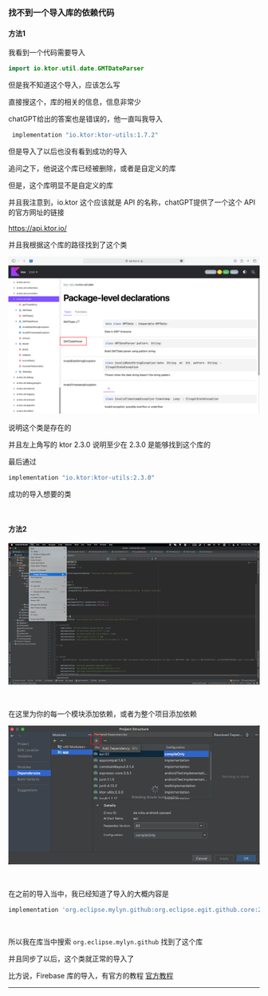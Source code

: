 ### 找不到一个导入库的依赖代码

#### 方法1

我看到一个代码需要导入				

```java
import io.ktor.util.date.GMTDateParser
```

但是我不知道这个导入，应该怎么写			

直接搜这个，库的相关的信息，信息非常少			

chatGPT给出的答案也是错误的，他一直叫我导入			

```groovy
 implementation "io.ktor:ktor-utils:1.7.2"
```

但是导入了以后也没有看到成功的导入			

追问之下，他说这个库已经被删除，或者是自定义的库			

但是，这个库明显不是自定义的库				

并且我注意到，io.ktor 这个应该就是 API 的名称，chatGPT提供了一个这个 API 的官方网址的链接			

https://api.ktor.io/				

并且我根据这个库的路径找到了这个类

![image-20230524142402327](./assets/image-20230524142402327.png)

说明这个类是存在的				

并且左上角写的 ktor 2.3.0 说明至少在 2.3.0 是能够找到这个库的				

最后通过			

```groovy
implementation "io.ktor:ktor-utils:2.3.0" 
```

成功的导入想要的类

​				

#### 方法2

![image-20230524162733933](./assets/image-20230524162733933.png)

​					

在这里为你的每一个模块添加依赖，或者为整个项目添加依赖

![image-20230524162913679](./assets/image-20230524162913679.png)

​					

在之前的导入当中，我已经知道了导入的大概内容是

```groovy
implementation 'org.eclipse.mylyn.github:org.eclipse.egit.github.core:2.1.5'
```

​					

所以我在库当中搜索  `org.eclipse.mylyn.github` 找到了这个库					

并且同步了以后，这个类就正常的导入了				



比方说，Firebase 库的导入，有官方的教程
[官方教程](https://firebase.google.com/docs/crashlytics/upgrade-sdk?platform=android&hl=zh-cn#gradle)

----

